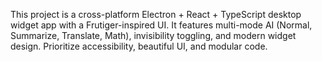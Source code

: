<!-- Use this file to provide workspace-specific custom instructions to Copilot. For more details, visit https://code.visualstudio.com/docs/copilot/copilot-customization#_use-a-githubcopilotinstructionsmd-file -->

This project is a cross-platform Electron + React + TypeScript desktop widget app with a Frutiger-inspired UI. It features multi-mode AI (Normal, Summarize, Translate, Math), invisibility toggling, and modern widget design. Prioritize accessibility, beautiful UI, and modular code.
